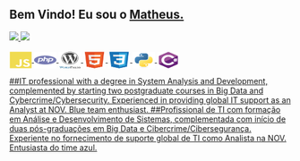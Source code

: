 ## Bem Vindo! Eu sou o <a href="https://9sz.github.io/mfsm/">Matheus.</a>
 <div>
  <a href="https://github.com/9sz">
  <img height="180em" src="https://github-readme-stats.vercel.app/api?username=9sz&show_icons=true&theme=blue-green&include_all_commits=true&count_private=true"/>
  <img height="180em" src="https://github-readme-stats.vercel.app/api/top-langs/?username=9sz&layout=compact&langs_count=7&theme=blue-green"/>
</div>
<div style="display: inline_block"><br>
  <img align="center" alt="Matheus-Js" height="30" width="40" src="https://raw.githubusercontent.com/devicons/devicon/master/icons/javascript/javascript-plain.svg">
  <img align="center" alt="Matheus-PHP" height="30" width="40" src="https://raw.githubusercontent.com/devicons/devicon/master/icons/php/php-plain.svg">
  <img align="center" alt="Matheus-React" height="30" width="40" src="https://raw.githubusercontent.com/devicons/devicon/master/icons/wordpress/wordpress-original.svg">
  <img align="center" alt="Matheus-HTML" height="30" width="40" src="https://raw.githubusercontent.com/devicons/devicon/master/icons/html5/html5-original.svg">
  <img align="center" alt="Matheus-CSS" height="30" width="40" src="https://raw.githubusercontent.com/devicons/devicon/master/icons/css3/css3-original.svg">
  <img align="center" alt="Matheus-Python" height="30" width="40" src="https://raw.githubusercontent.com/devicons/devicon/master/icons/python/python-original.svg">
  <img align="center" alt="Matheus-Csharp" height="30" width="40" src="https://raw.githubusercontent.com/devicons/devicon/master/icons/csharp/csharp-original.svg">
</div>
  
  ##IT professional with a degree in System Analysis and Development, complemented by starting two postgraduate courses in Big Data and Cybercrime/Cybersecurity. Experienced in providing global IT support as an Analyst at NOV. Blue team enthusiast.
  ##Profissional de TI com formação em Análise e Desenvolvimento de Sistemas, complementada com início de duas pós-graduações em Big Data e Cibercrime/Cibersegurança. Experiente no fornecimento de suporte global de TI como Analista na NOV. Entusiasta do time azul.

 
<div> 
 
  
 
</div>
